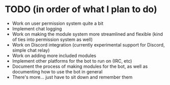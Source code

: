 # TODO (in order of what I plan to do)

- Work on user permission system quite a bit
- Implement chat logging
- Work on making the module system more streamlined and flexible (kind of ties into permission system as well)
- Work on Discord integration (currently experimental support for Discord, simple chat relay)
- Work on adding more included modules
- Implement other platforms for the bot to run on (IRC, etc)
- Document the process of making modules for the bot, as well as documenting how to use the bot in general
- There's more... just have to sit down and remember them